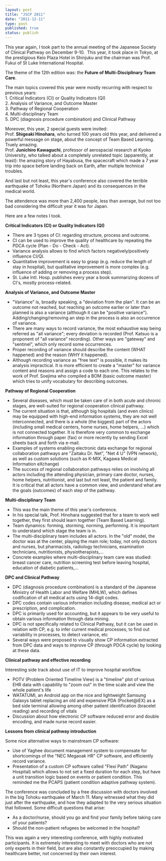```yaml
---
layout: post
title: "JSCP 2011"
date: "2011-12-11"
type: post
published: true
status: publish
---
```


This year again, I took part to the annual meeting of the Japanese Society of Clinical Pathway on December 9-10.  This year, it took place in Tokyo, at the prestigious Keio Plaza Hotel in Shinjuku and the chairman was Prof. Fukui of St Luke International Hospital.

The theme of the 12th edition was: the **Future of Multi-Disciplinary Team Care**.

The main topics covered this year were mostly recurring with respect to previous years:  
1\. Critical Indicators (CI) or Quality Indicators (QI)  
2\. Analysis of Variance, and Outcome Master  
3\. Pathway of Regional Cooperation  
4\. Multi-disciplinary Team  
5\. DPC (diagnosis procedure combination) and Clinical Pathway

Moreover, this year, 2 special guests were invited:  
Prof. **Shigeaki Hinohara**, who turned 100 years old this year, and delivered a powerful message on stage, about the concept of Team Based Learning.  Truely amazing.  
Prof. **Junichiro Kawaguchi**, professor of aerospacial research at Kyoko University, who talked about a completely unrelated topic (apparently, at least): the amazing story of Hayabusa, the spacecraft which made a 7 year trip into space before landing back on Earth, after multiple technical troubles.

And last but not least, this year's conference also covered the terrible earthquake of Tohoku (Northern Japan) and its consequences in the medical world.

The attendence was more than 2,400 people, less than average, but not too bad considering the difficult year it was for Japan.  

Here are a few notes I took.

**Critical Indicators (CI) or Quality Indicators (QI)**

- There are 3 types of CI: regarding structure, process and outcome.
- CI can be used to improve the quality of healthcare by repeating the PDCA cycle (Plan - Do - Check - Act).
- Variance analysis allows to find which factors negatively/positively influence CI/QI.
- Quantitative improvement is easy to grasp (e.g. reduce the length of stay in hospital), but qualitative improvement is more complex (e.g. influence of adding or removing a process step).
- St. Luke Intl. Hosp. publishes every year a book summarizing dozens of CI's, mostly process-related.

**Analysis of Variance, and Outcome Master**

- "Variance" is, broadly speaking, a "deviation from the plan". It can be an outcome not reached, but reaching an outcome earlier or later than planned is also a variance (although it can be "positive variance"). Adding/changing/removing an step in the process is also an occurrence of variance.
- There are many ways to record variance, the most exhaustive way being referred as "all variance"; every deviation is recorded (Prof. Katsuo is a proponent of "all variance" recording). Other ways are "gateway" and "sentinel", which only record some occurrences.
- Proper recording of variance should describe the content (WHAT happened) and the reason (WHY it happened).
- Although recording variance as "free text" is possible, it makes its analysis impractical. It is more efficient to create a "master" for variance content and reasons and assign a code to each one. This relates to the work of Prof. Soejima who compiled a BOM (basic outcome master) which tries to unify vocabulary for describing outcomes.

**Pathway of Regional Cooperation**

- Several diseases, which must be taken care of in both acute and chronic stages, are well-suited for regional cooperation clinical pathway.
- The current situation is that, although big hospitals (and even clinics) may be equipped with high-end information systems, they are not well interconnected, and there is a whole (the biggest) part of the actors (including small medical centers, home nurses, home helpers, ...) which is not connected together. It is therefore very common to exchange information through paper (fax) or more recently by sending Excel sheets back and forth via e-mail.
- Examples of systems enabling electronic data exchange for regional collaboration pathways are "Zaitaku Dr. Net", "Net 4 U" (VPN network), as well as custom solutions (such as K-MIX, Kagawa Medical Information eXchange)
- The success of regional collaboration pathways relies on involving all actors including the attending physician, primary care doctor, nurses, home helpers, nutritionist, and last but not least, the patient and family. It is critical that all actors have a common view, and understand what are the goals (outcomes) of each step of the pathway.

**Multi-disciplinary Team**

- This was the main theme of this year's conference.
- In his special talk, Prof. Hinohara suggested that for a team to work well together, they first should learn together (Team Based Learning).
- Team dynamics: forming, storming, norming, performing. It is important to understand which stage the team is in.
- The multi-disciplinary team includes all actors. In the "old" model, the doctor was at the center, playing the main role; today, not only doctors and nurses, but pharmacists, radiology technicians, examination technicians, nutritionists, physiotherapists,...
- Concrete examples where multi-disciplinary team care was studied: breast cancer care, nutrition screening test before leaving hospital, education of diabetic patients,...

**DPC and Clinical Pathway**

- DPC (diagnosis procedure combination) is a standard of the Japanese Ministry of Health Labor and Welfare (MHLW), which defines codification of all medical acts using 14-digit codes.
- DPC codes contain various information including disease, medical act or prescription, and complication.
- DPC is primarily used for accounting, but it appears to be very useful to obtain various information through data mining.
- DPC is not specifically related to Clinical Pathway, but it can be used in relation with CP, e.g. to infer current medical processes, to find out variability in processes, to detect variance, etc
- Several ways were proposed to visually show CP information extracted from DPC data and ways to improve CP (through PDCA cycle) by looking at these data.

**Clinical pathway and effective recording**

Interesting side track about use of IT to improve hospital workflow.

- POTV (Problem Oriented Timeline View) is a "timeline" plot of various EHR data with capability to "zoom out" in the time scale and view the whole patient's life
- WATATUMI, an Android app on the nice and lightweight Samsung Galaxys tablet replacing an old and expensive PDA (Pocket@iEX) as a bed side terminal allowing among other patient identification (bracelet reading) and recording of vitals
- Discussion about how electronic CP software reduced error and double encoding, and made nurse record easier.

**Lessons from clinical pathway introduction**

Some nice alternative ways to mainstream CP software:

- Use of Yaghee document management system to compensate for shortcomings of the "NEC Megaoak HR" CP software, and efficiently record variance.
- Presentation of a custom CP software called "Flexi Path" (Nagano Hospital) which allows to not set a fixed duration for each step, but have a unit transition logic based on events or patient condition. This reminded me the PCAPS (patient condition adaptive pathway system).

The conference was concluded by a free discussion with doctors involved in the big Tohoku earthquake of March 11. Many witnessed what they did just after the earthquake, and how they adapted to the very serious situation that followed. Some difficult questions that arise:

- As a doctor/nurse, should you go and find your family before taking care of your patients?
- Should the non-patient refugees be welcomed in the hospital?

This was again a very interesting conference, with highly motivated participants. It is extremely interesting to meet with doctors who are not only experts in their field, but are also constantly preoccupied by making healthcare better, not concerned by their own interest.
